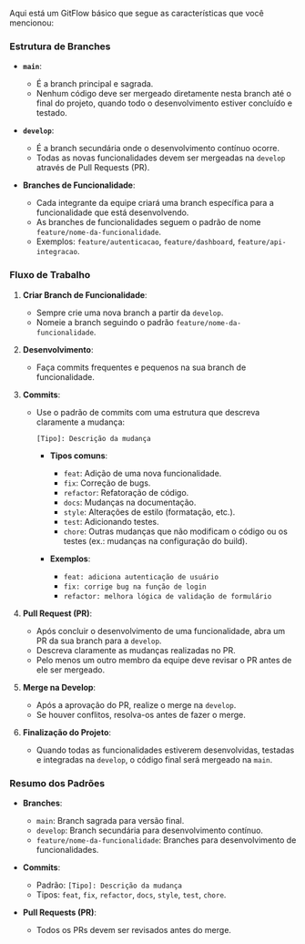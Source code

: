 Aqui está um GitFlow básico que segue as características que você mencionou:

### Estrutura de Branches

- **`main`**: 
  - É a branch principal e sagrada. 
  - Nenhum código deve ser mergeado diretamente nesta branch até o final do projeto, quando todo o desenvolvimento estiver concluído e testado.
  
- **`develop`**: 
  - É a branch secundária onde o desenvolvimento contínuo ocorre.
  - Todas as novas funcionalidades devem ser mergeadas na `develop` através de Pull Requests (PR).

- **Branches de Funcionalidade**:
  - Cada integrante da equipe criará uma branch específica para a funcionalidade que está desenvolvendo.
  - As branches de funcionalidades seguem o padrão de nome `feature/nome-da-funcionalidade`.
  - Exemplos: `feature/autenticacao`, `feature/dashboard`, `feature/api-integracao`.

### Fluxo de Trabalho

1. **Criar Branch de Funcionalidade**:
   - Sempre crie uma nova branch a partir da `develop`.
   - Nomeie a branch seguindo o padrão `feature/nome-da-funcionalidade`.

2. **Desenvolvimento**:
   - Faça commits frequentes e pequenos na sua branch de funcionalidade.

3. **Commits**:
   - Use o padrão de commits com uma estrutura que descreva claramente a mudança:
     ```
     [Tipo]: Descrição da mudança
     ```
     - **Tipos comuns**:
       - `feat`: Adição de uma nova funcionalidade.
       - `fix`: Correção de bugs.
       - `refactor`: Refatoração de código.
       - `docs`: Mudanças na documentação.
       - `style`: Alterações de estilo (formatação, etc.).
       - `test`: Adicionando testes.
       - `chore`: Outras mudanças que não modificam o código ou os testes (ex.: mudanças na configuração do build).

     - **Exemplos**:
       - `feat: adiciona autenticação de usuário`
       - `fix: corrige bug na função de login`
       - `refactor: melhora lógica de validação de formulário`

4. **Pull Request (PR)**:
   - Após concluir o desenvolvimento de uma funcionalidade, abra um PR da sua branch para a `develop`.
   - Descreva claramente as mudanças realizadas no PR.
   - Pelo menos um outro membro da equipe deve revisar o PR antes de ele ser mergeado.

5. **Merge na Develop**:
   - Após a aprovação do PR, realize o merge na `develop`.
   - Se houver conflitos, resolva-os antes de fazer o merge.

6. **Finalização do Projeto**:
   - Quando todas as funcionalidades estiverem desenvolvidas, testadas e integradas na `develop`, o código final será mergeado na `main`.

### Resumo dos Padrões

- **Branches**:
  - `main`: Branch sagrada para versão final.
  - `develop`: Branch secundária para desenvolvimento contínuo.
  - `feature/nome-da-funcionalidade`: Branches para desenvolvimento de funcionalidades.

- **Commits**:
  - Padrão: `[Tipo]: Descrição da mudança`
  - Tipos: `feat`, `fix`, `refactor`, `docs`, `style`, `test`, `chore`.

- **Pull Requests (PR)**:
  - Todos os PRs devem ser revisados antes do merge.
